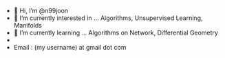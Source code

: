 - 👋 Hi, I’m @n99joon
- 👀 I’m currently interested in ...  Algorithms, Unsupervised Learning, Manifolds
- 🌱 I’m currently learning ... Algorithms on Network, Differential Geometry
-  
- Email : (my username) at gmail dot com

<!---
n99joon/n99joon is a ✨ special ✨ repository because its `README.md` (this file) appears on your GitHub profile.
You can click the Preview link to take a look at your changes.
--->

